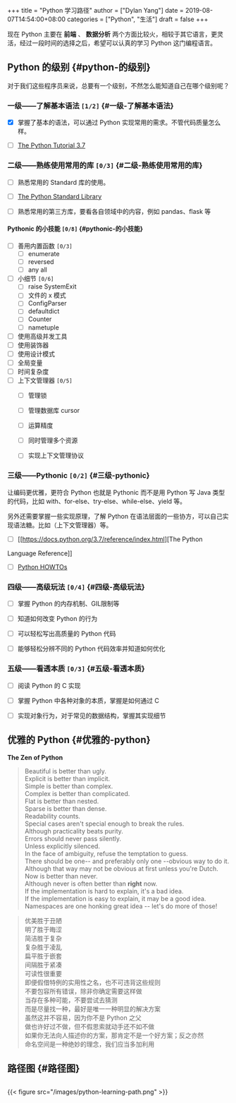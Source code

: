 +++
title = "Python 学习路径"
author = ["Dylan Yang"]
date = 2019-08-07T14:54:00+08:00
categories = ["Python", "生活"]
draft = false
+++

现在 Python 主要在 **前端** 、 **数据分析** 两个方面比较火，相较于其它语言，更灵活，经过一段时间的选择之后，希望可以认真的学习 Python 这门编程语言。


## Python 的级别 {#python-的级别}

对于我们这些程序员来说，总要有一个级别，不然怎么能知道自己在哪个级别呢？


### 一级——了解基本语法 <code>[1/2]</code> {#一级-了解基本语法}

-   [X] 掌握了基本的语法，可以通过 Python 实现常用的需求。不管代码质量怎么样。
-   [ ] [The Python Tutorial 3.7](https://docs.python.org/3.7/tutorial/index.html)


### 二级——熟练使用常用的库 <code>[0/3]</code> {#二级-熟练使用常用的库}

-   [ ] 熟悉常用的 Standard 库的使用。
-   [ ] [The Python Standard Library](https://docs.python.org/3.7/library/index.html)
-   [ ] 熟悉常用的第三方库，要看各自领域中的内容，例如 pandas、flask 等


#### Pythonic 的小技能 <code>[0/8]</code> {#pythonic-的小技能}

-   [ ] 善用内置函数 <code>[0/3]</code>
    -   [ ] enumerate
    -   [ ] reversed
    -   [ ] any all
-   [ ] 小细节 <code>[0/6]</code>
    -   [ ] raise SystemExit
    -   [ ] 文件的 x 模式
    -   [ ] ConfigParser
    -   [ ] defaultdict
    -   [ ] Counter
    -   [ ] nametuple
-   [ ] 使用高级并发工具
-   [ ] 使用装饰器
-   [ ] 使用设计模式
-   [ ] 全局变量
-   [ ] 时间复杂度
-   [ ] 上下文管理器 <code>[0/5]</code>
    -   [ ] 管理锁
    -   [ ] 管理数据库 cursor
    -   [ ] 运算精度
    -   [ ] 同时管理多个资源
    -   [ ] 实现上下文管理协议


### 三级——Pythonic <code>[0/2]</code> {#三级-pythonic}

让编码更优雅，更符合 Python 也就是 Pythonic 而不是用 Python 写 Java 类型的代码，比如 with、for-else、try-else、while-else、yield 等。

另外还需要掌握一些实现原理，了解 Python 在语法层面的一些协方，可以自己实现语法糖。比如（上下文管理器）等。

-   [ ] [[<https://docs.python.org/3.7/reference/index.html>][The Python

Language Reference]]

-   [ ] [Python HOWTOs](https://docs.python.org/3.7/howto/index.html)


### 四级——高级玩法 <code>[0/4]</code> {#四级-高级玩法}

-   [ ] 掌握 Python 的内存机制、GIL限制等
-   [ ] 知道如何改变 Python 的行为
-   [ ] 可以轻松写出高质量的 Python 代码
-   [ ] 能够轻松分辨不同的 Python 代码效率并知道如何优化


### 五级——看透本质 <code>[0/3]</code> {#五级-看透本质}

-   [ ] 阅读 Python 的 C 实现
-   [ ] 掌握 Python 中各种对象的本质，掌握是如何通过 C
-   [ ] 实现对象行为，对于常见的数据结构，掌握其实现细节


## 优雅的 Python {#优雅的-python}

**The Zen of Python**

> Beautiful is better than ugly. <br />
> Explicit is better than implicit. <br />
> Simple is better than complex. <br />
> Complex is better than complicated. <br />
> Flat is better than nested. <br />
> Sparse is better than dense. <br />
> Readability counts. <br />
> Special cases aren't special enough to break the rules. <br />
> Although practicality beats purity. <br />
> Errors should never pass silently. <br />
> Unless explicitly silenced. <br />
> In the face of ambiguity, refuse the temptation to guess. <br />
> There should be one-- and preferably only one --obvious way to do it. <br />
> Although that way may not be obvious at first unless you're Dutch. <br />
> Now is better than never. <br />
> Although never is often better than **right** now. <br />
> If the implementation is hard to explain, it's a bad idea. <br />
> If the implementation is easy to explain, it may be a good idea. <br />
> Namespaces are one honking great idea -- let's do more of those! <br />

<!--quoteend-->

> 优美胜于丑陋 <br />
> 明了胜于晦涩 <br />
> 简洁胜于复杂 <br />
> 复杂胜于凌乱 <br />
> 扁平胜于嵌套 <br />
> 间隔胜于紧凑 <br />
> 可读性很重要 <br />
> 即便假借特例的实用性之名，也不可违背这些规则 <br />
> 不要包容所有错误，除非你确定需要这样做 <br />
> 当存在多种可能，不要尝试去猜测 <br />
> 而是尽量找一种，最好是唯一一种明显的解决方案 <br />
> 虽然这并不容易，因为你不是 Python 之父 <br />
> 做也许好过不做，但不假思索就动手还不如不做 <br />
> 如果你无法向人描述你的方案，那肯定不是一个好方案；反之亦然 <br />
> 命名空间是一种绝妙的理念，我们应当多加利用 <br />


## 路径图 {#路径图}

```python

```

{{< figure src="/images/python-learning-path.png" >}}
